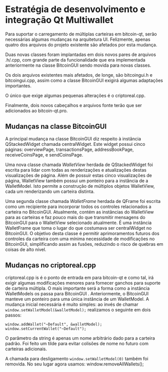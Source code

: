 Estratégia de desenvolvimento e integração Qt Multiwallet 
===================================================

Para suportar o carregamento de múltiplas carteiras em bitcoin-qt, serão necessárias algumas mudanças na arquitetura UI.
Felizmente, apenas quatro dos arquivos do projeto existente são afetados por esta mudança.

Duas novas classes foram implantadas em dois novos pares de arquivos .h/.cpp, com grande parte da funcionalidade que era implementada anteriormente na classe BitcoinGUI sendo movida para novas classes.

Os dois arquivos existentes mais afetados, de longe, são bitcoingui.h e bitcoingui.cpp, assim como a classe BitcoinGUI exigirá algumas adaptações importantes.

O único que exige algumas pequenas alterações é o criptoreal.cpp.

Finalmente, dois novos cabeçalhos e arquivos fonte terão que ser adicionados ao bitcoin-qt.pro.

Mudanças na classe BitcoinGUI
---------------------------
A principal mudança na classe BitcoinGUI diz respeito à instância QStackedWidget chamada centralWidget. Este widget possui cinco páginas: overviewPage, transactionsPage, addressBookPage, receiveCoinsPage, e sendCoinsPage.

Uma nova classe chamada *WalletView* herdada de QStackedWidget foi escrita para lidar com todas as renderizações e atualizações destas visualizações de página. Além de possuir estas cinco visualizações de página, WalletView também possui um ponteiro para a instância de a WalletModel. Isto permite a construção de múltiplos objetos WalletView, cada um renderizando um carteira distinta.

Uma segunda classe chamada *WalletFrame* herdada de QFrame foi escrita como um recipiente para incorporar todos os controles relacionados a carteira no BitcoinGUI. Atualmente, contém as instâncias do WalletView para as carteiras e faz pouco mais do que transmitir mensagens do BitcoinGUI para o WalletView selecionado atualmente. É uma instância WalletFrame que toma o lugar do que costumava ser centralWidget no BitcoinGUI. O objetivo desta classe é permitir aprimoramentos futuros dos controles da carteira com uma mínima necessidade de modificações no BitcoinGUI, simplificando assim as fusões, reduzindo o risco de quebras em coisas de alto nível.

Mudanças no criptoreal.cpp
----------------------
criptoreal.cpp is é o ponto de entrada em para bitcoin-qt e como tal, irá exigir algumas modificações menores para fornecer ganchos para suporte de carteira múltipla. O mais importante será a forma como a instância WalletModels os passa para BitcoinGUI . Anteriormente, o BitcoinGUI manteve um ponteiro para uma única instância de um WalletModel.
A mudança inicial necessária é muito simples: ao invés de chamar `window.setWalletModel(&walletModel);` realizamos o seguinte em dois passos:

	window.addWallet("~Default", &walletModel);
	window.setCurrentWallet("~Default");

O parâmetro da string é apenas um nome arbitrário dado para a carteira padrão. Foi feito um tilde para evitar colisões de nome no futuro com carteiras adicionais.

A chamada para desligamento `window.setWalletModel(0)` também foi removida. No seu lugar agora usamos: 
window.removeAllWallets();

